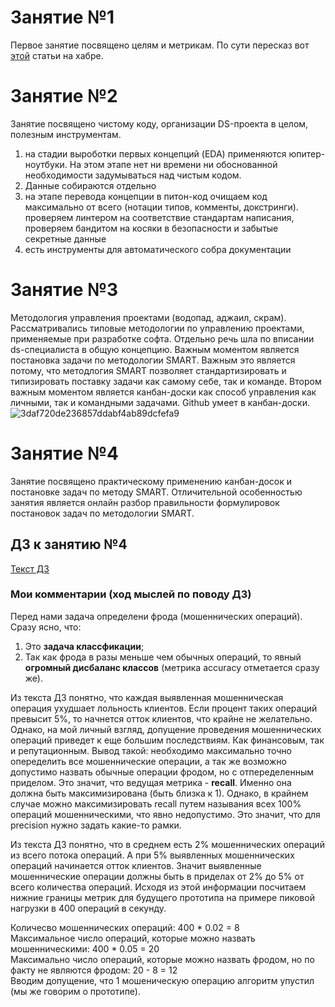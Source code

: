 # Занятие №1
Первое занятие посвящено целям и метрикам.
По сути пересказ вот [этой](https://habr.com/ru/companies/ods/articles/328372/) статьи на хабре.

# Занятие №2
Занятие посвящено чистому коду, организации DS-проекта в целом, полезным инструментам.
1) на стадии выроботки первых концепций (EDA) применяются юпитер-ноутбуки. На этом этапе нет ни времени ни обоснованной необходимости задумываться над чистым кодом.
2) Данные собираются отдельно
3) на этапе перевода концепции в питон-код очищаем код максимально от всего (нотации типов, комменты, докстринги). проверяем линтером на соответствие стандартам написания, проверяем бандитом на косяки в безопасности и забытые секретные данные
4) есть инструменты для автоматического собра документации

# Занятие №3
Методология управления проектами (водопад, аджаил, скрам).
Рассматривались типовые методологии по управлению проектами, применяемые при разработке софта. Отдельно речь шла по вписании ds-специалиста в общую концепцию. 
Важным моментом является постановка задачи по методологии SMART. Важным это является потому, что методлогия SMART позволяет стандартизировать и типизировать поставку задачи как самому себе, так и команде. Втором важным моментом является канбан-доски как способ управления как личными, так и командными задачами. Github умеет в канбан-доски.
![3daf720de236857ddabf4ab89dcfefa9](https://github.com/Che3108/my_otus/assets/89967181/c1dbf654-faa4-4b2c-8326-9fe35f4de3de)

# Занятие №4
Занятие посвящено практическому применению канбан-досок и постановке задач по методу SMART. Отличительной особенностью занятия является онлайн разбор правильности формулировок постановок задач по методологии SMART.

## ДЗ к занятию №4
[Текст ДЗ](https://github.com/Che3108/my_otus/blob/main/MLops/%D0%94%D0%97_%D0%9F%D1%80%D0%B0%D0%BA%D1%82%D0%B8%D0%BA%D0%B0._%D0%A4%D0%BE%D1%80%D0%BC%D0%B8%D1%80%D0%BE%D0%B2%D0%B0%D0%BD%D0%B8%D0%B5_%D0%BF%D1%80%D0%BE%D1%86%D0%B5%D1%81%D1%81%D0%BE%D0%B2_%D0%BA%D0%BE%D0%BC%D0%B0%D0%BD%D0%B4%D1%8B-299428-9d683a.pdf)

### Мои комментарии (ход мыслей по поводу ДЗ)
Перед нами задача определени фрода (мошеннических операций). Сразу ясно, что:
1) Это <b>задача классфикации</b>;
2) Так как фрода в разы меньше чем обычных операций, то явный <b>огромный дисбаланс классов</b> (метрика accuracy отметается сразу же).

Из текста ДЗ понятно, что каждая выявленная мошенническая операция ухудшает лольность клиентов. Если процент таких операций превысит 5%, то начнется отток клиентов, что крайне не желательно. Однако, на мой личный взгляд, допущение проведения мошеннических операций приведет к еще большим последствиям. Как финансовым, так и репутационным. Вывод такой: необходимо максимально точно опеределить все мошеннические операции, а так же возможно допустимо назвать обычные операции фродом, но с отпеределенным приделом. Это значит, что ведущая метрика - <b>recall</b>. Именно она должна быть максимизирована (быть близка к 1). Однако, в крайнем случае можно максимизировать recall путем называния всех 100% операций мошенническими, что явно недопустимо. Это значит, что для precision нужно задать какие-то рамки. 

Из текста ДЗ понятно, что в среднем есть 2% мошеннических операций из всего потока операций. А при 5% выявленных мошеннических операций начинается отток клиентов. Значит выявленные мошеннические операции должны быть в приделах от 2% до 5% от всего количества операций. Исходя из этой информации посчитаем нижние границы метрик для будущего прототипа на примере пиковой нагрузки в 400 операций в секунду.

Количесво мошеннических операций: 400 * 0.02 = 8<br>
Максимальное число операций, которые можно назвать мошенническими: 400 * 0.05 = 20<br>
Максимально число операций, которые можно назвать фродом, но по факту не являются фродом: 20 - 8 = 12<br>
Вводим допущение, что 1 мошеническую операцию алгоритм упустил (мы же говорим о прототипе).<br>
